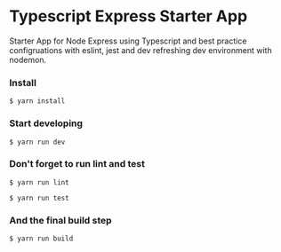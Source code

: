 # Typescript Express Starter App

Starter App for Node Express using Typescript and best practice configruations with eslint, jest and dev refreshing dev environment with nodemon.

### Install

`$ yarn install`

### Start developing

`$ yarn run dev`

### Don't forget to run lint and test

`$ yarn run lint`

`$ yarn run test`

### And the final build step

`$ yarn run build`